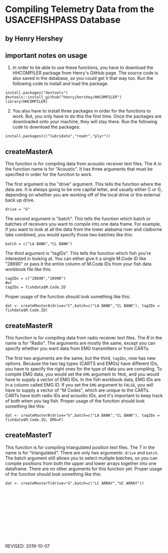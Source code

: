 
# Compiling Telemetry Data from the USACEFISHPASS Database
## by Henry Hershey

## important notes on usage
1. In order to be able to use these functions, you have to download the HHCOMPILER package from Henry's GitHub page. The source code is also saved in the database, so you could get it that way too. Run the following code to install and load the package.

```{r eval=F}
install.packages("devtools")
devtools::install_github("henryjhershey/HHCOMPILER")
library(HHCOMPILER)
```

2. You also have to install three packages in order for the functions to work. But, you only have to do this the first time. Once the packages are downloaded onto your machine, they will stay there. Run the following code to download the packages:
```{r eval=F}
install.packages(c("lubridate","readr","plyr"))
```


## createMasterA

This function is for compiling data from acoustic receiver text files. The *A* in the function name is for "Acoustic". It has three arguments that must be specified in order for the function to work.

The first argument is the "drive" argument. This tells the function where the data are. It is always going to be one capital letter, and usually either C or G, depending on whether you are working off of the local drive or the external back up drive.
```{r eval=F}
drive = "G"
```

The second argument is "batch". This tells the function which batch or batches of receivers you want to compile into one data frame. For example, if you want to look at all the data from the lower alabama river and claiborne lake combined, you would specify those two batches like this: 

```{r eval=F}
batch = c("LA BANK","CL BANK")
```


The third argument is "tagIDs". This tells the function which fish you're interested in looking at. You can either give it a single M.Code ID like "28690" or pass it the entire column of M.Code IDs from your fish data workbook file like this:

```{r eval=F}
tagIDs = c("28690","28990") 
#or
tagIDs = fishdata$M.Code.ID
```

Proper usage of the function should look something like this:
```{r eval=F}
dat <- createMasterA(drive="C",batch=c("LA BANK","CL BANK"), tagIDs = fishdata$M.Code.ID)
```


## createMasterR

This function is for compiling data from radio receiver text files. The *R* in the name is for "Radio". The arguments are mostly the same, except you can specify whether you want data from EMG transmitters or from CARTs.

The first two arguments are the same, but the third, `tagIDs`, now has new options. Because the two tag types (CARTS and EMGs) have different IDs, you have to specify the right ones for the type of data you are compiling. To compile EMG data, you would set the `EMG` argument to `TRUE`, and you would have to supply a vector of EMG IDs. In the fish workbook data, EMG IDs are in a column called EMG.ID. If you set the `EMG` argument to `FALSE`, you will have to supply a vector of "M Codes", which are unique to the CARTs. CARTs have both radio IDs and acoustic IDs, and it's important to keep track of both when you tag fish. 
Proper usage of the function should look something like this:
```{r eval=F}
dat <- createMasterR(drive="G",batch=c("LA BANK","CL BANK"), tagIDs = fishdata$M.Code.ID, EMG=F)
```


## createMasterT

This function is for compiling triangulated position text files. The *T* in the name is for "triangulated". There are only two arguments: `drive` and `batch`. The batch argument still allows you to select multiple batches, so you can compile positions from both the upper and lower arrays together into one dataframe. There are no other arguments for this function yet.
Proper usage of the function should look something like this:
```{r eval=F}
dat <- createMasterT(drive="G",batch=c("LC ARRAY","UC ARRAY"))
```
\
\
\
\
\
\
\
\
\
\
REVISED: 2019-10-07
